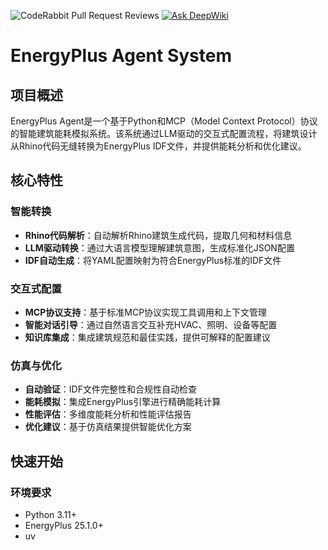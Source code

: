 ![CodeRabbit Pull Request Reviews](https://img.shields.io/coderabbit/prs/github/ITOTI-Y/EnergyPlus-Agent?utm_source=oss&utm_medium=github&utm_campaign=ITOTI-Y%2FEnergyPlus-Agent&labelColor=171717&color=FF570A&link=https%3A%2F%2Fcoderabbit.ai&label=CodeRabbit+Reviews)
[![Ask DeepWiki](https://deepwiki.com/badge.svg)](https://deepwiki.com/ITOTI-Y/EnergyPlus-Agent)

# EnergyPlus Agent System

## 项目概述

EnergyPlus Agent是一个基于Python和MCP（Model Context Protocol）协议的智能建筑能耗模拟系统。该系统通过LLM驱动的交互式配置流程，将建筑设计从Rhino代码无缝转换为EnergyPlus IDF文件，并提供能耗分析和优化建议。

## 核心特性

### 智能转换
- **Rhino代码解析**：自动解析Rhino建筑生成代码，提取几何和材料信息
- **LLM驱动转换**：通过大语言模型理解建筑意图，生成标准化JSON配置
- **IDF自动生成**：将YAML配置映射为符合EnergyPlus标准的IDF文件

### 交互式配置
- **MCP协议支持**：基于标准MCP协议实现工具调用和上下文管理
- **智能对话引导**：通过自然语言交互补充HVAC、照明、设备等配置
- **知识库集成**：集成建筑规范和最佳实践，提供可解释的配置建议

### 仿真与优化
- **自动验证**：IDF文件完整性和合规性自动检查
- **能耗模拟**：集成EnergyPlus引擎进行精确能耗计算
- **性能评估**：多维度能耗分析和性能评估报告
- **优化建议**：基于仿真结果提供智能优化方案

## 快速开始

### 环境要求

- Python 3.11+
- EnergyPlus 25.1.0+
- uv